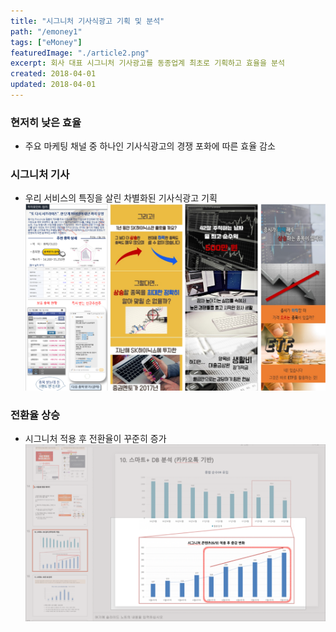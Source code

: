 ```yaml
---
title: "시그니처 기사식광고 기획 및 분석"
path: "/emoney1"
tags: ["eMoney"]
featuredImage: "./article2.png"
excerpt: 회사 대표 시그니처 기사광고를 동종업계 최초로 기획하고 효율을 분석
created: 2018-04-01
updated: 2018-04-01
---
```


### 현저히 낮은 효율

- 주요 마케팅 채널 중 하나인 기사식광고의 경쟁 포화에 따른 효율 감소

### 시그니처 기사

- 우리 서비스의 특징을 살린 차별화된 기사식광고 기획
![article1](./article1.png)

### 전환율 상승

- 시그니처 적용 후 전환율이 꾸준히 증가
![article1_anl2](./article1_anl1.png)


